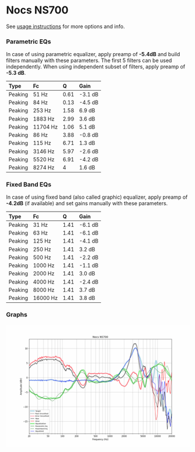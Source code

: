 # Nocs NS700
See [usage instructions](https://github.com/jaakkopasanen/AutoEq#usage) for more options and info.

### Parametric EQs
In case of using parametric equalizer, apply preamp of **-5.4dB** and build filters manually
with these parameters. The first 5 filters can be used independently.
When using independent subset of filters, apply preamp of **-5.3 dB**.

| Type    | Fc       |    Q | Gain    |
|:--------|:---------|:-----|:--------|
| Peaking | 51 Hz    | 0.61 | -3.1 dB |
| Peaking | 84 Hz    | 0.13 | -4.5 dB |
| Peaking | 253 Hz   | 1.58 | 6.9 dB  |
| Peaking | 1883 Hz  | 2.99 | 3.6 dB  |
| Peaking | 11704 Hz | 1.06 | 5.1 dB  |
| Peaking | 86 Hz    | 3.88 | -0.8 dB |
| Peaking | 115 Hz   | 6.71 | 1.3 dB  |
| Peaking | 3146 Hz  | 5.97 | -2.6 dB |
| Peaking | 5520 Hz  | 6.91 | -4.2 dB |
| Peaking | 8274 Hz  | 4    | 1.6 dB  |

### Fixed Band EQs
In case of using fixed band (also called graphic) equalizer, apply preamp of **-4.2dB**
(if available) and set gains manually with these parameters.

| Type    | Fc       |    Q | Gain    |
|:--------|:---------|:-----|:--------|
| Peaking | 31 Hz    | 1.41 | -6.1 dB |
| Peaking | 63 Hz    | 1.41 | -6.1 dB |
| Peaking | 125 Hz   | 1.41 | -4.1 dB |
| Peaking | 250 Hz   | 1.41 | 3.2 dB  |
| Peaking | 500 Hz   | 1.41 | -2.2 dB |
| Peaking | 1000 Hz  | 1.41 | -1.1 dB |
| Peaking | 2000 Hz  | 1.41 | 3.0 dB  |
| Peaking | 4000 Hz  | 1.41 | -2.4 dB |
| Peaking | 8000 Hz  | 1.41 | 3.7 dB  |
| Peaking | 16000 Hz | 1.41 | 3.8 dB  |

### Graphs
![](./Nocs%20NS700.png)